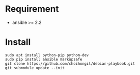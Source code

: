 # Requirement
- ansible >= 2.2

# Install
```
sudo apt install python-pip python-dev
sudo pip install ansible markupsafe
git clone https://github.com/choihongil/debian-playbook.git
git submodule update --init
```
